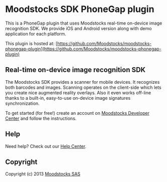 # Moodstocks SDK PhoneGap plugin

This is a PhoneGap plugin that uses Moodstocks real-time on-device image recognition SDK. We provide iOS and Android version along with demo application for each platform.

This plugin is hosted at: [https://github.com/Moodstocks/moodstocks-phonegap-plugin](https://github.com/Moodstocks/moodstocks-phonegap-plugin)

## Real-time on-device image recognition SDK

The Moodstocks SDK provides a scanner for mobile devices. It recognizes both barcodes and images. Scanning operates on the client-side which lets you create nice augmented reality overlays. Also it even works off-line thanks to a built-in, easy-to-use on-device image signatures synchronization.

To get started (for free!) create an account on [Moodstocks Developer Center](https://developers.moodstocks.com/) and follow the instructions.

## Help

Need help? Check out our [Help Center](http://help.moodstocks.com/).

## Copyright

Copyright (c) 2013 [Moodstocks SAS](http://www.moodstocks.com)
